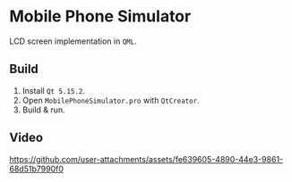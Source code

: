 # Mobile Phone Simulator
LCD screen implementation in `QML`.

## Build
1) Install `Qt 5.15.2`.
2) Open `MobilePhoneSimulator.pro` with `QtCreator`.
3) Build & run. 

## Video
https://github.com/user-attachments/assets/fe639605-4890-44e3-9861-68d51b7990f0
